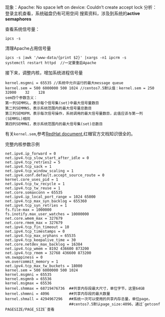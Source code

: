 现象：Apache: No space left on device: Couldn’t create accept lock
分析：登录主机查看，系统磁盘仍有可用空间
搜索资料，涉及到系统的**active semaphores**

查看系统信号量：
```
ipcs -s
```
清理Apache占用信号量
```
ipcs -s |awk '/www-data/{print $2}' |xargs -n1 ipcrm -s
systemctl restart httpd  //一定要重启Apache
```

接下来，调整内核，增加系统进程信号量
```
kernel.msgmni = 65535 //系统中允许运行的最大message queue
kernel.sem = 500 6000000 500 1024 //centos7.5默认值：kernel.sem = 250    32000    32    128
sem四个参数含义：
第一列SEMMSL，表示每个信号集(set)中最大信号量数目
第二列SEMMNS，表示系统范围内的最大信号量总数目
第三列SEMOPM，表示每次信号操作，系统调用的最大信号量数目，此值应该与第一列(SEMMSL)相同
第四列SEMMNI，表示系统范围内的最大信号集(set)总数目
```
有关`kernel.sem`,参考[RedHat document](https://access.redhat.com/documentation/en-us/red_hat_enterprise_linux/5/html/tuning_and_optimizing_red_hat_enterprise_linux_for_oracle_9i_and_10g_databases/sect-oracle_9i_and_10g_tuning_guide-setting_semaphores-setting_semaphore_parameters),红帽官方文档知识很全的。  

完整内核参数示例
```
net.ipv4.ip_forward = 0
net.ipv4.tcp_slow_start_after_idle = 0
net.ipv4.tcp_retries2 = 5
net.ipv4.tcp_sack = 1
net.ipv4.tcp_window_scaling = 1
net.ipv4.conf.default.accept_source_route = 0
kernel.core_uses_pid = 1
net.ipv4.tcp_tw_recycle = 1
net.ipv4.tcp_tw_reuse = 1
net.core.somaxconn = 65535
net.ipv4.ip_local_port_range = 1024 65000
net.ipv4.tcp_max_syn_backlog = 655360
net.ipv4.tcp_syn_retries = 1
fs.file-max = 1000000
fs.inotify.max_user_watches = 10000000
net.core.wmem_max = 327679
net.core.rmem_max = 327679
net.ipv4.tcp_fin_timeout = 10
net.ipv4.tcp_timestamps = 0
net.ipv4.tcp_max_orphans = 65535
net.ipv4.tcp_keepalive_time = 30
net.core.netdev_max_backlog = 16384
net.ipv4.tcp_wmem = 8192 436600 873200
net.ipv4.tcp_rmem = 32768 436600 873200
vm.swappiness = 0
vm.overcommit_memory = 1
net.ipv4.tcp_max_tw_buckets = 18000
kernel.sem = 500 6000000 500 1024
kernel.msgmni = 65535
kernel.msgmnb = 65536
kernel.msgmax = 65536
kernel.shmmax = 68719476736  ##共享内存段最大尺寸，单位字节，这里64GB
kernel.shmmni = 4096         ##共享内存段的最大数量
kernel.shmall = 4294967296   ##系统一次可以使用的共享内存总量，单位page，
                             ##centos7.5默认page_size:4096，通过`getconf PAGESIZE/PAGE_SIZE`查看
```
